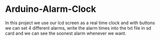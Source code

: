 # Arduino-Alarm-Clock
In this project we use our lcd screen as a real time clock and with buttons we can set 4 different alarms, write the alarm times into the txt file in sd card and we can see the soonest alarm whenever we want.
